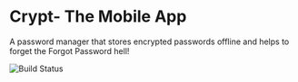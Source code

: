 # Crypt- The Mobile App
A password manager that stores encrypted passwords offline and helps to forget the Forgot Password hell!

![Build Status](https://github.com/surajj2223/crypt-mobile-app/workflows/CI/badge.svg?branch=main)
